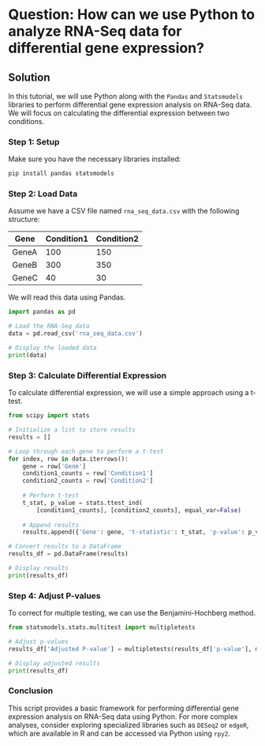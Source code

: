 # Question: How can we use Python to analyze RNA-Seq data for differential gene expression?

## Solution

In this tutorial, we will use Python along with the `Pandas` and `Statsmodels` libraries to perform differential gene expression analysis on RNA-Seq data. We will focus on calculating the differential expression between two conditions.

### Step 1: Setup

Make sure you have the necessary libraries installed:

```bash
pip install pandas statsmodels
```

### Step 2: Load Data

Assume we have a CSV file named `rna_seq_data.csv` with the following structure:

| Gene  | Condition1 | Condition2 |
|-------|------------|------------|
| GeneA | 100        | 150        |
| GeneB | 300        | 350        |
| GeneC | 40         | 30         |

We will read this data using Pandas.

```python
import pandas as pd

# Load the RNA-Seq data
data = pd.read_csv('rna_seq_data.csv')

# Display the loaded data
print(data)
```

### Step 3: Calculate Differential Expression

To calculate differential expression, we will use a simple approach using a t-test.

```python
from scipy import stats

# Initialize a list to store results
results = []

# Loop through each gene to perform a t-test
for index, row in data.iterrows():
    gene = row['Gene']
    condition1_counts = row['Condition1']
    condition2_counts = row['Condition2']
    
    # Perform t-test
    t_stat, p_value = stats.ttest_ind(
        [condition1_counts], [condition2_counts], equal_var=False)
    
    # Append results
    results.append({'Gene': gene, 't-statistic': t_stat, 'p-value': p_value})

# Convert results to a DataFrame
results_df = pd.DataFrame(results)

# Display results
print(results_df)
```

### Step 4: Adjust P-values

To correct for multiple testing, we can use the Benjamini-Hochberg method.

```python
from statsmodels.stats.multitest import multipletests

# Adjust p-values
results_df['Adjusted P-value'] = multipletests(results_df['p-value'], method='fdr_bh')[1]

# Display adjusted results
print(results_df)
```

### Conclusion

This script provides a basic framework for performing differential gene expression analysis on RNA-Seq data using Python. For more complex analyses, consider exploring specialized libraries such as `DESeq2` or `edgeR`, which are available in R and can be accessed via Python using `rpy2`.